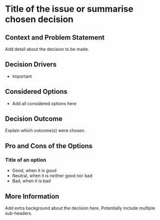 # Title of the issue or summarise chosen decision

## Context and Problem Statement

Add detail about the decision to be made.

## Decision Drivers

- Important

## Considered Options

- Add all considered options here

## Decision Outcome

Explain which outcome(s) were chosen.

## Pro and Cons of the Options

### Title of an option

- Good, when it is good
- Neutral, when it is neither good nor bad
- Bad, when it is bad

## More Information

Add extra background about the decision here.
Potentially include multiple sub-headers.
